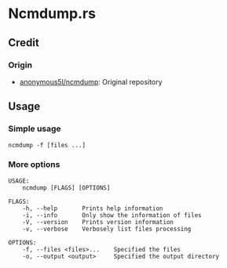# Ncmdump.rs

## Credit

### Origin

* [anonymous5l/ncmdump](https://github.com/anonymous5l/ncmdump): Original repository

## Usage

### Simple usage

```shell
ncmdump -f [files ...]
```

### More options

```
USAGE:
    ncmdump [FLAGS] [OPTIONS]

FLAGS:
    -h, --help       Prints help information
    -i, --info       Only show the information of files
    -V, --version    Prints version information
    -v, --verbose    Verbosely list files processing

OPTIONS:
    -f, --files <files>...    Specified the files
    -o, --output <output>     Specified the output directory
```
